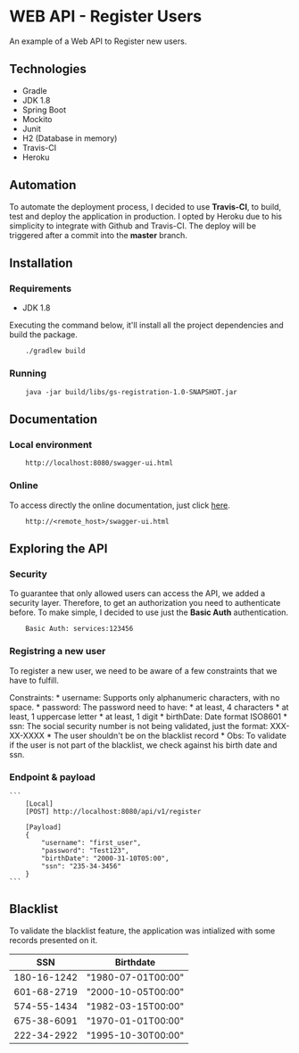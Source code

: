 # WEB API - Register Users

An example of a Web API to Register new users.

## Technologies
- Gradle
- JDK 1.8
- Spring Boot
- Mockito
- Junit
- H2 (Database in memory)
- Travis-CI
- Heroku

## Automation

To automate the deployment process, I decided to use **Travis-CI**, to build, test and deploy the application in production. 
I opted by Heroku due to his simplicity to integrate with Github and Travis-CI.
The deploy will be triggered after a commit into the **master** branch.

## Installation

### Requirements
- JDK 1.8

Executing the command below, it'll install all the project dependencies and build the package.

```
    ./gradlew build
```

### Running

```
    java -jar build/libs/gs-registration-1.0-SNAPSHOT.jar
```

## Documentation

### Local environment
```
    http://localhost:8080/swagger-ui.html
```

### Online

To access directly the online documentation, just click [here](http://website/swagger-ui.html).

```
	http://<remote_host>/swagger-ui.html
```

## Exploring the API

### Security

To guarantee that only allowed users can access the API, we added a security layer. Therefore, to get an authorization you need to authenticate before. To make simple, I decided to use just the **Basic Auth** authentication.

```
	Basic Auth: services:123456
```


### Registring a new user

To register a new user, we need to be aware of a few constraints that we have to fulfill.

Constraints:
	* username: Supports only alphanumeric characters, with no space.
	* password: The password need to have: 
		* at least, 4 characters
		* at least, 1 uppercase letter
		* at least, 1 digit
	* birthDate: Date format ISO8601
	* ssn: The social security number is not being validated, just the format: XXX-XX-XXXX
	* The user shouldn't be on the blacklist record
		* Obs: To validate if the user is not part of the blacklist, we check against his birth date and ssn.

### Endpoint & payload
	```
		[Local]
		[POST] http://localhost:8080/api/v1/register

		[Payload]
		{
			"username": "first_user",
			"password": "Test123",
			"birthDate": "2000-31-10T05:00",
			"ssn": "235-34-3456"
		} 
	```

## Blacklist

To validate the blacklist feature, the application was intialized with some records presented on it.

SSN | Birthdate
----|----------
180-16-1242 | "1980-07-01T00:00"
601-68-2719 | "2000-10-05T00:00"
574-55-1434 | "1982-03-15T00:00"
675-38-6091 | "1970-01-01T00:00"
222-34-2922 | "1995-10-30T00:00"
